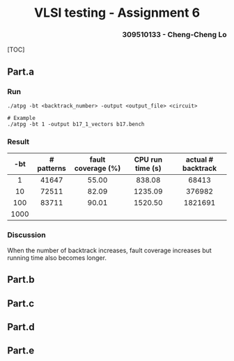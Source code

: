 <h1 align=center> VLSI testing - Assignment 6 </h1>

<h3 align="right"> 309510133 - Cheng-Cheng Lo </h3>

[TOC]

## Part.a

### Run

```
./atpg -bt <backtrack_number> -output <output_file> <circuit>

# Example
./atpg -bt 1 -output b17_1_vectors b17.bench
```

### Result

| -bt  | \# patterns | fault coverage (%) | CPU run time (s) | actual \# backtrack |
| :--: | :---------: | :----------------: | :--------------: | :-----------------: |
|  1   |    41647    |       55.00        |      838.08      |        68413        |
|  10  |    72511    |       82.09        |     1235.09      |       376982        |
| 100  |    83711    |       90.01        |     1520.50      |       1821691       |
| 1000 |             |                    |                  |                     |

### Discussion

When the number of backtrack increases, fault coverage increases but running time also becomes longer. 





## Part.b





## Part.c





## Part.d





## Part.e


